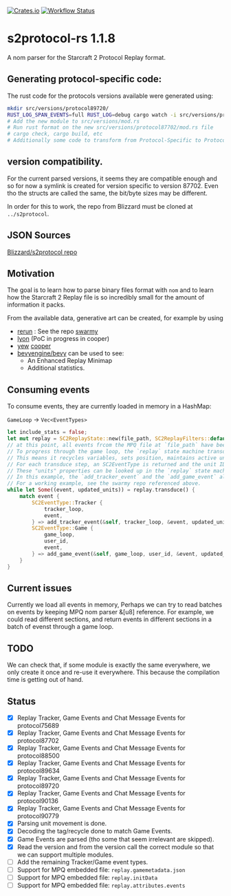 [![Crates.io](https://img.shields.io/crates/v/s2protocol.svg)](https://crates.io/crates/s2protocol)
[![Workflow Status](https://github.com/sebosp/s2protocol-rs/workflows/Rust/badge.svg)](https://github.com/sebosp/s2protocol-rs/actions?query=workflow%3A%22Rust%22)

# s2protocol-rs 1.1.8

A nom parser for the Starcraft 2 Protocol Replay format.

## Generating protocol-specific code:

The rust code for the protocols versions available were generated using:

```bash
mkdir src/versions/protocol89720/
RUST_LOG_SPAN_EVENTS=full RUST_LOG=debug cargo watch -i src/versions/protocol89720/mod.rs -x 'run -- --source ../s2protocol/json/protocol89720.json generate --output src/versions/protocol89720/mod.rs'
# Add the new module to src/versions/mod.rs
# Run rust format on the new src/versions/protocol87702/mod.rs file
# cargo check, cargo build, etc
# Additionally some code to transform from Protocol-Specific to Protocol-Agnostic was added, TODO: Add to generator.rs
```

## version compatibility.
For the current parsed versions, it seems they are compatible enough and so for now a symlink is created for version specific to version 87702.
Even tho the structs are called the same, the bit/byte sizes may be different.

In order for this to work, the repo from Blizzard must be cloned at `../s2protocol`.

## JSON Sources
[Blizzard/s2protocol repo](https://github.com/Blizzard/s2protocol)

## Motivation
The goal is to learn how to parse binary files format with `nom` and to learn
how the Starcraft 2 Replay file is so incredibly small for the amount of
information it packs.

From the available data, generative art can be created, for example
by using 
- [rerun](https://github.com/rerun-io/rerun) : See the repo [swarmy](https://github.com/sebosp/swarmy)
- [lyon](https://github.com/nical/lyon) (PoC in progress in cooper)
- [yew](https://github.com/yewstack/yew) [cooper](https://github.com/sebosp/cooper)
- [bevyengine/bevy](https://github.com/bevyengine/bevy) can be used to see:
  - An Enhanced Replay Minimap
  - Additional statistics.

## Consuming events

To consume events, they are currently loaded in memory in a HashMap:

`GameLoop` -> `Vec<EventTypes>`

```rust
let include_stats = false;
let mut replay = SC2ReplayState::new(file_path, SC2ReplayFilters::default(), include_stats).unwrap();
// at this point, all events frcom the MPQ file at `file_path` have been loaded to memory.
// To progress through the game loop, the `replay` state machine transduces from one gameloop to the next one.
// This means it recycles variables, sets position, maintains active units, etc.
// For each transduce step, an SC2EventType is returned and the unit IDs that have been changed.
// These "units" properties can be looked up in the `replay` state machine further.
// In this example, the `add_tracker_event` and the `add_game_event` also are sent a reference to the SC2ReplayState
// For a working example, see the swarmy repo referenced above.
while let Some((event, updated_units)) = replay.transduce() {
    match event {
        SC2EventType::Tracker {
            tracker_loop,
            event,
        } => add_tracker_event(&self, tracker_loop, &event, updated_units)?, // Some code accessing the Tracker Events
        SC2EventType::Game {
            game_loop,
            user_id,
            event,
        } => add_game_event(&self, game_loop, user_id, &event, updated_units)?,
    }
}
```

## Current issues

Currently we load all events in memory, Perhaps we can try to read batches on events by keeping MPQ nom parser &[u8] reference.
For example, we could read different sections, and return events in different sections in a batch of evenst through a game loop.

## TODO

We can check that, if some module is exactly the same everywhere, we only create it once and re-use it everywhere.
This because the compilation time is getting out of hand.

## Status

- [x] Replay Tracker, Game Events and Chat Message Events for protocol75689
- [x] Replay Tracker, Game Events and Chat Message Events for protocol87702
- [x] Replay Tracker, Game Events and Chat Message Events for protocol88500
- [x] Replay Tracker, Game Events and Chat Message Events for protocol89634
- [x] Replay Tracker, Game Events and Chat Message Events for protocol89720
- [x] Replay Tracker, Game Events and Chat Message Events for protocol90136
- [x] Replay Tracker, Game Events and Chat Message Events for protocol90779
- [x] Parsing unit movement is done.
- [x] Decoding the tag/recycle done to match Game Events.
- [x] Game Events are parsed (tho some that seem irrelevant are skipped).
- [x] Read the version and from the version call the correct module so that we can support multiple modules.
- [ ] Add the remaining Tracker/Game event types.
- [ ] Support for MPQ embedded file: `replay.gamemetadata.json`
- [ ] Support for MPQ embedded file: `replay.initData`
- [ ] Support for MPQ embedded file: `replay.attributes.events`
